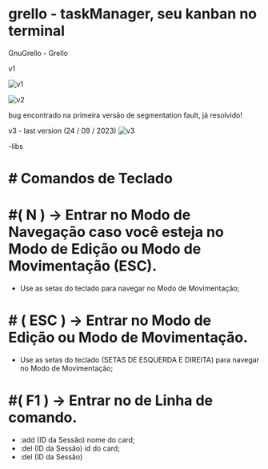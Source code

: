 # grello - taskManager, seu kanban no terminal

GnuGrello - Grello

v1

![v1](https://github.com/jaumdev1/taskManager/assets/56412536/6314f225-d6ec-4fe4-9d7d-9307b0b81800)

![v2](https://github.com/jaumdev1/taskManager/assets/56412536/7a8b6a92-eec6-4f2d-b865-b090c5d8282b)

bug encontrado na primeira versão de segmentation fault, já resolvido!

v3 - last version (24 / 09 / 2023)
![v3](https://github.com/jaumdev1/taskManager/assets/56412536/864acd59-9a79-4450-9177-5621f99edd64)

-libs
<ncurses>
<cpp>


# # Comandos de Teclado

# #( N ) -> Entrar no Modo de Navegação caso você esteja no Modo de Edição ou Modo de Movimentação (ESC).
* Use as setas do teclado para navegar no Modo de Movimentação;
  
# # ( ESC ) -> Entrar no Modo de Edição ou Modo de Movimentação. 
* Use as setas do teclado (SETAS DE ESQUERDA E DIREITA) para navegar no Modo de Movimentação;

# #( F1 ) -> Entrar no de Linha de comando.
* :add (ID da Sessão) nome do card;
* :del (ID da Sessão) id do card;
* :del (ID da Sessão)

